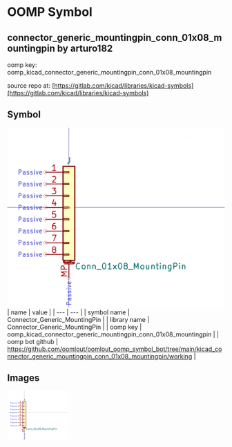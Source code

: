 # OOMP Symbol  
## connector_generic_mountingpin_conn_01x08_mountingpin  by arturo182  
  
oomp key: oomp_kicad_connector_generic_mountingpin_conn_01x08_mountingpin  
  
source repo at: [https://gitlab.com/kicad/libraries/kicad-symbols](https://gitlab.com/kicad/libraries/kicad-symbols)  
## Symbol  
  
[![working.png](working_600.png)](working.png)  
| name | value | 
| --- | --- | 
| symbol name | Connector_Generic_MountingPin | 
| library name | Connector_Generic_MountingPin | 
| oomp key | oomp_kicad_connector_generic_mountingpin_conn_01x08_mountingpin | 
| oomp bot github | https://github.com/oomlout/oomlout_oomp_symbol_bot/tree/main/kicad_connector_generic_mountingpin_conn_01x08_mountingpin/working | 
## Images  
  
[![working.png](working_140.png)](working.png)  
